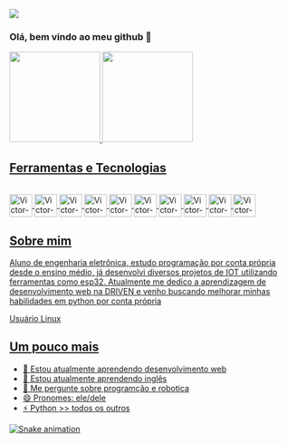  <a href = "mailto:antoniovitomatos+profissional@gmail.com"><img src="https://img.shields.io/badge/Gmail-D14836?style=for-the-badge&logo=gmail&logoColor=white" target="_blank"></a>
### Olá, bem vindo ao meu github 👋

<div>
<a href="https://github.com/Vmatos98">
<img height="160em" src="https://github-readme-stats.vercel.app/api/top-langs/?username=Vmatos98&layout=compact&langs_count=7&theme=radical"/>
<img height="160em" src="https://github-readme-stats.vercel.app/api?username=Vmatos98&show_icons=true&theme=radical&include_all_commits=true&count_private=true"/>
</div>


## Ferramentas e Tecnologias
  <div style="display: inline_block"><br>
    <img align="center" alt="Victor-Cpp" src="https://cdn.jsdelivr.net/gh/devicons/devicon/icons/cplusplus/cplusplus-original.svg"  width="40" height="40"/>
    <img align="center" alt="Victor-C" src="https://cdn.jsdelivr.net/gh/devicons/devicon/icons/c/c-original.svg"  width="40" height="40"/>
    <img align="center" alt="Victor-Py" src="https://cdn.jsdelivr.net/gh/devicons/devicon/icons/python/python-original.svg" width="40" height="40"/>
    <img align="center" alt="Victor-Js" src="https://cdn.jsdelivr.net/gh/devicons/devicon/icons/javascript/javascript-original.svg" width="40" height="40"/>
    <img align="center" alt="Victor-Html5" src="https://cdn.jsdelivr.net/gh/devicons/devicon/icons/html5/html5-original.svg" width="40" height="40"/>
    <img align="center" alt="Victor-Css3" src="https://cdn.jsdelivr.net/gh/devicons/devicon/icons/css3/css3-original.svg" width="40" height="40"/>
    <img align="center" alt="Victor-Arduino" src="https://cdn.jsdelivr.net/gh/devicons/devicon/icons/arduino/arduino-original.svg" width="40" height="40"/>
    <img align="center" alt="Victor-Firebase" src="https://cdn.jsdelivr.net/gh/devicons/devicon/icons/firebase/firebase-plain.svg" width="40" height="40"/>
    <img align="center" alt="Victor-Firebase" src="https://cdn.jsdelivr.net/gh/devicons/devicon/icons/visualstudio/visualstudio-plain.svg" width="40" height="40"/>
    <img align="center" alt="Victor-dJango" src="https://cdn.jsdelivr.net/gh/devicons/devicon/icons/django/django-original.svg" width="40" height="40"/>
  </div>
  
  
## Sobre mim
   Aluno de engenharia eletrônica, estudo programação por conta própria desde o ensino médio, já desenvolvi diversos projetos de IOT utilizando ferramentas como esp32. 
  Atualmente me dedico a aprendizagem de desenvolvimento web na DRIVEN e venho buscando melhorar minhas habilidades em python por conta própria 
  
  Usuário Linux 

## Um pouco mais  
   - 🌱 Estou atualmente aprendendo desenvolvimento web
   - 🌱 Estou atualmente aprendendo inglês
   - 💬 Me pergunte sobre programção e robotica
   - 😄 Pronomes: ele/dele
   - ⚡ Python >> todos os outros


  ![Snake animation](https://github.com/Vmatos98/Vmatos98/blob/output/github-contribution-grid-snake.svg)
